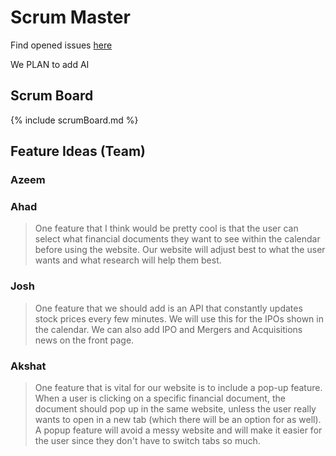 # Scrum Master

Find opened issues [here](https://github.com/Azeem-Khan1/TripleAJv2/issues)

We PLAN to add AI

## Scrum Board

{% include scrumBoard.md %}

## Feature Ideas (Team)

### Azeem


### Ahad

> One feature that I think would be pretty cool is that the user can select what financial documents they want to see within the calendar before using the website. Our website will adjust best to what the user wants and what research will help them best. 

### Josh

> One feature that we should add is an API that constantly updates stock prices every few minutes. We will use this for the IPOs shown in the calendar. We can also add IPO and Mergers and Acquisitions news on the front page. 


### Akshat

> One feature that is vital for our website is to include a pop-up feature. When a user is clicking on a specific financial document, the document should pop up in the same website, unless the user really wants to open in a new tab (which there will be an option for as well). A popup feature will avoid a messy website and will make it easier for the user since they don't have to switch tabs so much. 

